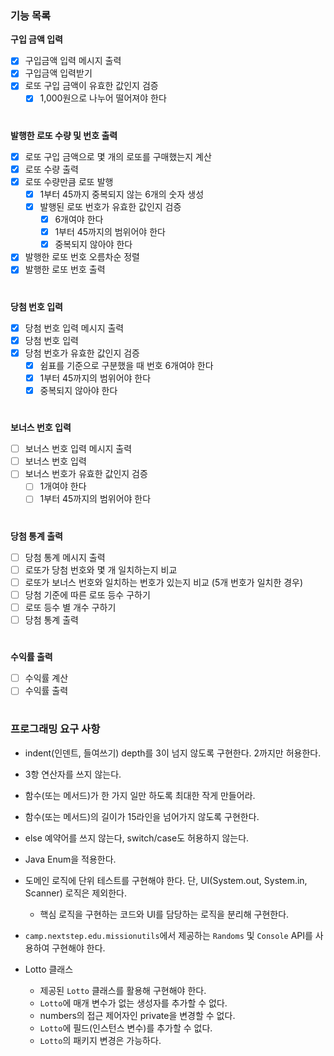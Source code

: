 ### 기능 목록 
**구입 금액 입력**
- [x] 구입금액 입력 메시지 출력
- [x] 구입금액 입력받기
- [x] 로또 구입 금액이 유효한 값인지 검증
  - [x] 1,000원으로 나누어 떨어져야 한다  
  #
**발행한 로또 수량 및 번호 출력**
- [x] 로또 구입 금액으로 몇 개의 로또를 구매했는지 계산
- [x] 로또 수량 출력
- [x] 로또 수량만큼 로또 발행
  - [x] 1부터 45까지 중복되지 않는 6개의 숫자 생성
  - [x] 발행된 로또 번호가 유효한 값인지 검증
    - [x] 6개여야 한다
    - [x] 1부터 45까지의 범위어야 한다
    - [x] 중복되지 않아야 한다
- [x] 발행한 로또 번호 오름차순 정렬
- [x] 발행한 로또 번호 출력
  #
**당첨 번호 입력**
- [x] 당첨 번호 입력 메시지 출력
- [x] 당첨 번호 입력
- [x] 당첨 번호가 유효한 값인지 검증
  - [x] 쉼표를 기준으로 구분했을 때 번호 6개여야 한다
  - [x] 1부터 45까지의 범위어야 한다
  - [x] 중복되지 않아야 한다  
    #
**보너스 번호 입력**
- [ ] 보너스 번호 입력 메시지 출력
- [ ] 보너스 번호 입력
- [ ] 보너스 번호가 유효한 값인지 검증
  - [ ] 1개여야 한다
  - [ ] 1부터 45까지의 범위어야 한다
  #
 **당첨 통계 출력**
- [ ] 당첨 통계 메시지 출력
- [ ] 로또가 당첨 번호와 몇 개 일치하는지 비교
- [ ] 로또가 보너스 번호와 일치하는 번호가 있는지 비교 (5개 번호가 일치한 경우)
- [ ] 당첨 기준에 따른 로또 등수 구하기
- [ ] 로또 등수 별 개수 구하기
- [ ] 당첨 통계 출력
  #
**수익률 출력**  
- [ ] 수익률 계산
- [ ] 수익률 출력
#
### 프로그래밍 요구 사항
- indent(인덴트, 들여쓰기) depth를 3이 넘지 않도록 구현한다. 2까지만 허용한다.
- 3항 연산자를 쓰지 않는다.
- 함수(또는 메서드)가 한 가지 일만 하도록 최대한 작게 만들어라.
- 함수(또는 메서드)의 길이가 15라인을 넘어가지 않도록 구현한다.
- else 예약어를 쓰지 않는다, switch/case도 허용하지 않는다.
- Java Enum을 적용한다.
- 도메인 로직에 단위 테스트를 구현해야 한다. 단, UI(System.out, System.in, Scanner) 로직은 제외한다.
  - 핵심 로직을 구현하는 코드와 UI를 담당하는 로직을 분리해 구현한다.
- `camp.nextstep.edu.missionutils`에서 제공하는 `Randoms` 및 `Console` API를 사용하여 구현해야 한다.

- Lotto 클래스
  - 제공된 `Lotto` 클래스를 활용해 구현해야 한다.
  - `Lotto`에 매개 변수가 없는 생성자를 추가할 수 없다.
  - numbers의 접근 제어자인 private을 변경할 수 없다.
  - `Lotto`에 필드(인스턴스 변수)를 추가할 수 없다.
  - `Lotto`의 패키지 변경은 가능하다.

